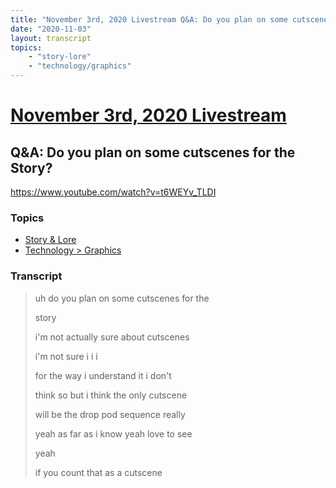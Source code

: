 ```yaml
---
title: "November 3rd, 2020 Livestream Q&A: Do you plan on some cutscenes for the Story?"
date: "2020-11-03"
layout: transcript
topics:
    - "story-lore"
    - "technology/graphics"
---
```

# [November 3rd, 2020 Livestream](../2020-11-03.md)
## Q&A: Do you plan on some cutscenes for the Story?
https://www.youtube.com/watch?v=t6WEYv_TLDI

### Topics
* [Story & Lore](../topics/story-lore.md)
* [Technology > Graphics](../topics/technology/graphics.md)

### Transcript

> uh do you plan on some cutscenes for the
> 
> story
> 
> i'm not actually sure about cutscenes
> 
> i'm not sure i i i
> 
> for the way i understand it i don't
> 
> think so but i think the only cutscene
> 
> will be the drop pod sequence really
> 
> yeah as far as i know yeah love to see
> 
> yeah
> 
> if you count that as a cutscene
> 
